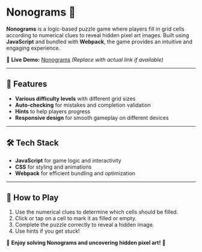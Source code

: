 # Nonograms 🧩

**Nonograms** is a logic-based puzzle game where players fill in grid cells according to numerical clues to reveal hidden pixel art images. Built using **JavaScript** and bundled with **Webpack**, the game provides an intuitive and engaging experience.

🔗 **Live Demo:** [Nonograms](https://ab3MN.github.io/Nonograms) _(Replace with actual link if available)_

---

## 🚀 Features

- **Various difficulty levels** with different grid sizes
- **Auto-checking** for mistakes and completion validation
- **Hints** to help players progress
- **Responsive design** for smooth gameplay on different devices

---

## 🛠 Tech Stack

- **JavaScript** for game logic and interactivity
- **CSS** for styling and animations
- **Webpack** for efficient bundling and optimization

---

## 📌 How to Play

1. Use the numerical clues to determine which cells should be filled.
2. Click or tap on a cell to mark it as filled or empty.
3. Complete the puzzle correctly to reveal a hidden image.
4. Use hints if you get stuck!

🎯 **Enjoy solving Nonograms and uncovering hidden pixel art!** 🚀
